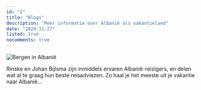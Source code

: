 ```yaml
---
id: "2"
title: "Blogs"
description: "Meer informatie over Albanië als vakantieland"
date: "2024-11-27"
listed: true
nocomments: true
---
```


![Bergen in Albanië](/images/covers/Albanian-mountains.JPG)

Rinske en Johan Bijlsma zijn inmiddels ervaren Albanië-reizigers, en delen wat al te graag hun beste reisadviezen. Zo haal je het meeste uit je vakantie naar Albanië...
